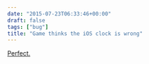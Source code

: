 ```yaml
---
date: "2015-07-23T06:33:46+00:00"
draft: false
tags: ["bug"]
title: "Game thinks the iOS clock is wrong"
---
```

[Perfect.](/img/2015-07-23-photo-post/e9ff26a0cc56f545a7ec9399f96ecebc089920965418c3a3cad4983cd9d24727.jpg)
